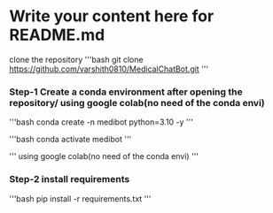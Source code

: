 # Write your content here for README.md
clone the repository
'''bash
git clone https://github.com/varshith0810/MedicalChatBot.git
'''
### Step-1 Create a conda environment after opening the repository/ using google colab(no need of the conda envi)
'''bash
conda create -n medibot python=3.10 -y
'''

'''bash
conda activate medibot
'''


'''
using google colab(no need of the conda envi)
'''

### Step-2  install requirements
'''bash
pip install -r requirements.txt
'''
